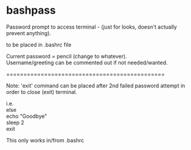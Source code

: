 # bashpass
Password prompt to access terminal - (just for looks, doesn't actually prevent anything).  

to be placed in .bashrc file    

Current password = pencil (change to whatever).  
Username/greeting can be commented out if not needed/wanted.  

==============================================  
  
  
Note: 'exit' command can be placed after 2nd failed password attempt in order to close (exit) terminal.  

i.e.      
else  
echo "Goodbye"  
sleep 2  
exit  

This only works in/from .bashrc  
